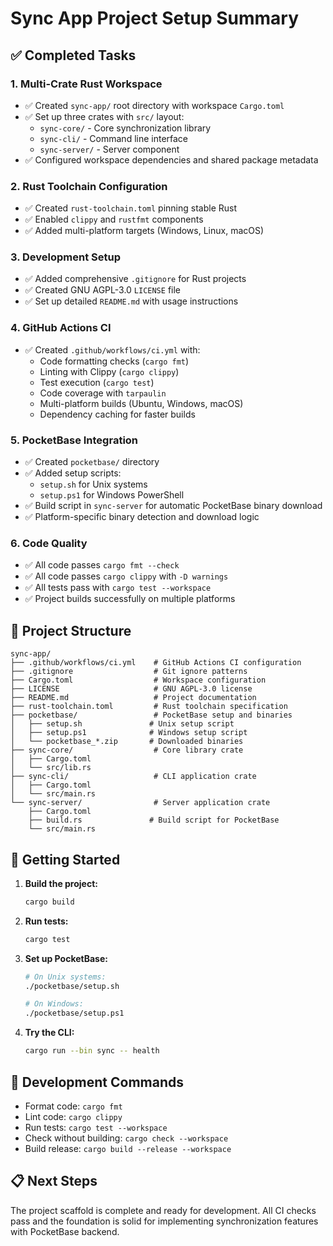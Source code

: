 # Sync App Project Setup Summary

## ✅ Completed Tasks

### 1. Multi-Crate Rust Workspace
- ✅ Created `sync-app/` root directory with workspace `Cargo.toml`
- ✅ Set up three crates with `src/` layout:
  - `sync-core/` - Core synchronization library
  - `sync-cli/` - Command line interface
  - `sync-server/` - Server component
- ✅ Configured workspace dependencies and shared package metadata

### 2. Rust Toolchain Configuration
- ✅ Created `rust-toolchain.toml` pinning stable Rust
- ✅ Enabled `clippy` and `rustfmt` components
- ✅ Added multi-platform targets (Windows, Linux, macOS)

### 3. Development Setup
- ✅ Added comprehensive `.gitignore` for Rust projects
- ✅ Created GNU AGPL-3.0 `LICENSE` file
- ✅ Set up detailed `README.md` with usage instructions

### 4. GitHub Actions CI
- ✅ Created `.github/workflows/ci.yml` with:
  - Code formatting checks (`cargo fmt`)
  - Linting with Clippy (`cargo clippy`)
  - Test execution (`cargo test`)
  - Code coverage with `tarpaulin`
  - Multi-platform builds (Ubuntu, Windows, macOS)
  - Dependency caching for faster builds

### 5. PocketBase Integration
- ✅ Created `pocketbase/` directory
- ✅ Added setup scripts:
  - `setup.sh` for Unix systems
  - `setup.ps1` for Windows PowerShell
- ✅ Build script in `sync-server` for automatic PocketBase binary download
- ✅ Platform-specific binary detection and download logic

### 6. Code Quality
- ✅ All code passes `cargo fmt --check`
- ✅ All code passes `cargo clippy` with `-D warnings`
- ✅ All tests pass with `cargo test --workspace`
- ✅ Project builds successfully on multiple platforms

## 📁 Project Structure

```
sync-app/
├── .github/workflows/ci.yml    # GitHub Actions CI configuration
├── .gitignore                  # Git ignore patterns
├── Cargo.toml                  # Workspace configuration
├── LICENSE                     # GNU AGPL-3.0 license
├── README.md                   # Project documentation
├── rust-toolchain.toml         # Rust toolchain specification
├── pocketbase/                 # PocketBase setup and binaries
│   ├── setup.sh               # Unix setup script
│   ├── setup.ps1              # Windows setup script
│   └── pocketbase_*.zip       # Downloaded binaries
├── sync-core/                  # Core library crate
│   ├── Cargo.toml
│   └── src/lib.rs
├── sync-cli/                   # CLI application crate
│   ├── Cargo.toml
│   └── src/main.rs
└── sync-server/                # Server application crate
    ├── Cargo.toml
    ├── build.rs               # Build script for PocketBase
    └── src/main.rs
```

## 🚀 Getting Started

1. **Build the project:**
   ```bash
   cargo build
   ```

2. **Run tests:**
   ```bash
   cargo test
   ```

3. **Set up PocketBase:**
   ```bash
   # On Unix systems:
   ./pocketbase/setup.sh
   
   # On Windows:
   ./pocketbase/setup.ps1
   ```

4. **Try the CLI:**
   ```bash
   cargo run --bin sync -- health
   ```

## 🔧 Development Commands

- Format code: `cargo fmt`
- Lint code: `cargo clippy`
- Run tests: `cargo test --workspace`
- Check without building: `cargo check --workspace`
- Build release: `cargo build --release --workspace`

## 📋 Next Steps

The project scaffold is complete and ready for development. All CI checks pass and the foundation is solid for implementing synchronization features with PocketBase backend.
